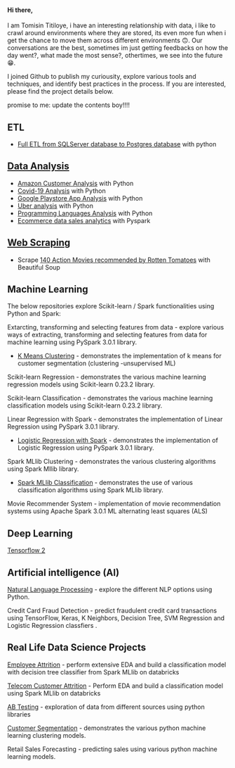 

<!---
StMorris/StMorris is a ✨ special ✨ repository because its `README.md` (this file) appears on your GitHub profile.
You can click the Preview link to take a look at your changes.
--->


#### Hi there,

I am Tomisin Titiloye, i have an interesting relationship with data, i like to crawl around environments where they are stored, its even more fun when i get the chance to move them across different environments 🙃. Our conversations are the best, sometimes im just getting feedbacks on how the day went?, what made the most sense?, othertimes, we see into the future 😁.

I joined Github to publish my curiousity, explore various tools and techniques, and identify best practices in the process. 
If you are interested, please find the project details below.


promise to me: update the contents boy!!!!

## ETL
- [Full ETL from SQLServer database to Postgres database](https://github.com/StMorris/ETL_sqlserver_to_postgres/blob/main/ETL_sql_server_to_postgres.py) with python


## [Data Analysis](https://github.com/StMorris/Data-Analysis-with-python)

- [Amazon Customer Analysis](https://github.com/StMorris/Data-Analysis-with-python/tree/main/Amazon%20customer%20analysis) with Python
- [Covid-19 Analysis](https://github.com/StMorris/Data-Analysis-with-python/tree/main/COVID-19%20Analysis) with Python
- [Google Playstore App Analysis](https://github.com/StMorris/Data-Analysis-with-python/tree/main/Google%20Play%20Store%20App%20Analytics) with Python
- [Uber analysis](https://github.com/StMorris/Data-Analysis-with-python/tree/main/Uber%20analysis) with Python
- [Programming Languages Analysis](https://github.com/StMorris/Data-Analysis-with-python/tree/main/Programming%20language%20Analysis) with Python
- [Ecommerce data sales analytics](https://github.com/StMorris/Pyspark/tree/main/Sales%20Analysis) with Pyspark

## [Web Scraping](https://github.com/StMorris/web_scraping) 

- Scrape [140 Action Movies recommended by Rotten Tomatoes](https://github.com/StMorris/web_scraping/tree/main/rotten_tomatoes_140_action_movies) with Beautiful Soup


## Machine Learning

The below repositories explore Scikit-learn / Spark functionalities using Python and Spark:

Extarcting, transforming and selecting features from data - explore various ways of extracting, transforming and selecting features from data for machine learning using PySpark 3.0.1 library.

- [K Means Clustering](https://github.com/StMorris/customer_segmentation) - demonstrates the implementation of k means for customer segmentation (clustering -unsupervised ML)

Scikit-learn Regression - demonstrates the various machine learning regression models using Scikit-learn 0.23.2 library.

Scikit-learn Classification - demonstrates the various machine learning classification models using Scikit-learn 0.23.2 library.

Linear Regression with Spark - demonstrates the implementation of Linear Regression using PySpark 3.0.1 library.

- [Logistic Regression with Spark](https://github.com/StMorris/spark-x-databricks/tree/main/Employee%20attrition) - demonstrates the implementation of Logistic Regression using PySpark 3.0.1 library.

Spark MLlib Clustering - demonstrates the various clustering algorithms using Spark Mllib library.

- [Spark MLlib Classification](https://github.com/StMorris/spark-x-databricks/tree/main/Customer%20Attrition) - demonstrates the use of various  classification algorithms using Spark MLlib library.

Movie Recommender System - implementation of movie recommendation systems using Apache Spark 3.0.1 ML alternating least squares (ALS)



## Deep Learning

[Tensorflow 2](https://github.com/StMorris/Deep-Learning-with-Tensorflow-2)

## Artificial intelligence (AI)

[Natural Language Processing](https://github.com/StMorris/Data-Analysis-with-python/tree/main/Amazon%20customer%20analysis) - explore the different NLP options using Python.

Credit Card Fraud Detection - predict fraudulent credit card transactions using TensorFlow, Keras, K Neighbors, Decision Tree, SVM Regression and Logistic Regression classfiers .



## Real Life Data Science Projects

[Employee Attrition](https://github.com/StMorris/spark-x-databricks/tree/main/Employee%20attrition) - perform extensive EDA and build a classification model with decision tree classifier from Spark MLlib on databricks

[Telecom Customer Attrition](https://github.com/StMorris/spark-x-databricks/tree/main/Customer%20Attrition) - Perform EDA and build a classification model using Spark MLlib on databricks

[AB Testing](https://github.com/StMorris/AB-Testing) - exploration of data from different sources using python libraries

[Customer Segmentation](https://github.com/StMorris/customer_segmentation) - demonstrates the various python machine learning clustering models.

Retail Sales Forecasting - predicting sales using various python machine learning models.

